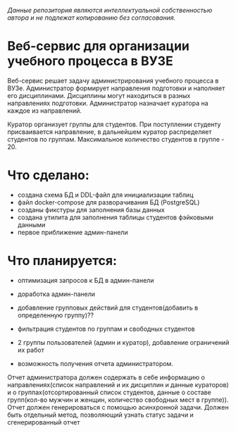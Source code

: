 *Данные репозитория являются интеллектуальной собственностью автора 
и не подлежат копированию без согласования.*

# Веб-сервис для организации учебного процесса в ВУЗЕ
Веб-сервис решает задачу администрирования  учебного процесса в ВУЗе. 
Администратор формирует направления подготовки и наполняет его дисциплинами. 
Дисциплины могут находиться в разных направлениях подготовки. 
Администратор назначает куратора на каждое из направлений.

Куратор организует группы для студентов. При поступлении студенту присваивается направление, 
в дальнейшем куратор распределяет студентов по группам. 
Максимальное количество студентов в группе - 20.

# Что сделано:
- создана схема БД и DDL-файл для инициализации таблиц
- файл docker-compose для разворачивания БД (PostgreSQL)
- созданы фикстуры для заполнения базы данных
- создана утилита для заполнения таблицы студентов фэйковыми данными
- первое приближение админ-панели 

# Что планируется:
- оптимизация запросов к БД в админ-панели
- доработка админ-панели
- добавление групповых действий для студентов(добавить в определенную группу)??
- фильтрация студентов по группам и свободных студентов
- 2 группы пользователей (админ и куратор), добавление ограничений их работ

- возможность получения отчета администратором.

Отчет администратора должен содержать в себе информацию о
направлениях(список направлений и их дисциплин и данные кураторов) и о
группах(отсортированный список студентов, данные о составе групп(кол-во
мужчин и женщин, количество свободных мест в группе)).
Отчет должен генерироваться с помощью асинхронной задачи. Должен быть
отдельный метод, позволяющий узнать статус задачи и сгенерированный
отчет
  
